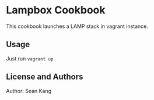 Lampbox Cookbook
================
This cookbook launches a LAMP stack in vagrant instance.

Usage
-----
Just run `vagrant up`

License and Authors
-------------------
Author: Sean Kang
